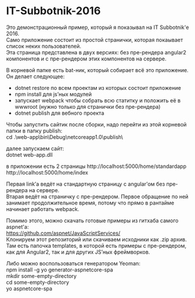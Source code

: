 # IT-Subbotnik-2016

Это демонстрационный пример, который я показывал на IT Subbotnik'е 2016.<br>
Само приложение состоит из простой странички, которая покаывает список неких пользователей.<br>
Эта страница представлена в двух версиях: без пре-рендера angular2 компонентов и с пре-рендером этих компонентов на сервере.<br>

В корневой папке есть bat-ник, который собирает всё это приложение.<br>
Он делает следующее:
<ul>
<li>dotnet restore по всем проектам из которых состоит приложение</li>
<li>npm install для js’ных модулей</li>
<li>запускает webpack чтобы собрать всю статитку и положить её в wwwroot (нужно только для странички без пре-рендера)</li>
<li>dotnet publish для вебного проекта</li>
</ul>

Чтобы запустить сайтик после сборки, надо перейти из этой корневой папки в папку publish:<br>
cd .\web-app\bin\Debug\netcoreapp1.0\publish\

далее запускаем сайт:<br>
dotnet web-app.dll

в приложении есть 2 страницы
http://localhost:5000/home/standardapp<br>
http://localhost:5000/home/index<br>

Первая link’а ведёт на стандартную страницу с angular’ом без пре-рендера на сервере.<br>
Втарая ведёт на страничку с пре-рендером. Первое обращение по ней занимает продолжительное время, потому что прямо в рантайме начинает работать webpack.


Помимо этого, можно скачать готовые примеры из гитхаба самого aspnet'а:<br>
https://github.com/aspnet/JavaScriptServices/<br>
Клонируем этот репозиторий или скачиваем исходники как .zip архив. Там есть папочка templates, в которой есть примеры с пре-рендером, как для Angular2, так и для других JS’ных фреймворков.

Либо можно воспользоваться генератором Yeoman:<br>
npm install -g yo generator-aspnetcore-spa<br>
mkdir some-empty-directory<br>
cd some-empty-directory<br>
yo aspnetcore-spa<br>

